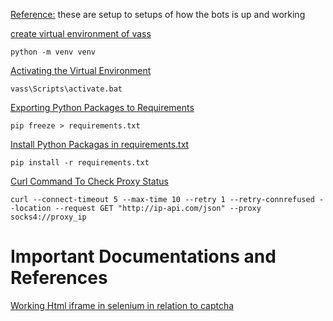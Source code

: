 [Reference:](https://github.com/DefiWimar/Major-TG-App-Bot)
these are setup to setups of how the bots is up and working

[create virtual environment of vass]()
```
python -m venv venv
```

[Activating the Virtual Environment ]()
```
vass\Scripts\activate.bat
```

[Exporting Python Packages to Requirements]()
```
pip freeze > requirements.txt
```

[Install Python Packagas in requirements.txt]()
```
pip install -r requirements.txt
```

[Curl Command To Check Proxy Status]()
```
curl --connect-timeout 5 --max-time 10 --retry 1 --retry-connrefused --location --request GET "http://ip-api.com/json" --proxy socks4://proxy_ip
```



# Important Documentations and References
[Working Html iframe in selenium in relation to captcha](https://www.selenium.dev/documentation/webdriver/interactions/frames/)